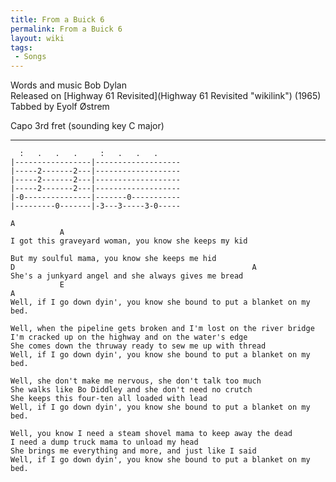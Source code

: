 ```yaml
---
title: From a Buick 6
permalink: From a Buick 6
layout: wiki
tags:
 - Songs
---
```


Words and music Bob Dylan  
Released on [Highway 61 Revisited](Highway 61 Revisited "wikilink")
(1965)  
Tabbed by Eyolf Østrem

Capo 3rd fret (sounding key C major)

* * * * *

      :   .   .   .     :   .   .   .
    |-----------------|-------------------
    |-----2-------2---|-------------------
    |-----2-------2---|-------------------
    |-----2-------2---|-------------------
    |-0---------------|-------0-----------
    |---------0-------|-3---3-----3-0-----

    A
               A
    I got this graveyard woman, you know she keeps my kid

    But my soulful mama, you know she keeps me hid
    D                                                     A
    She's a junkyard angel and she always gives me bread
               E                                                             A
    Well, if I go down dyin', you know she bound to put a blanket on my bed.

    Well, when the pipeline gets broken and I'm lost on the river bridge
    I'm cracked up on the highway and on the water's edge
    She comes down the thruway ready to sew me up with thread
    Well, if I go down dyin', you know she bound to put a blanket on my bed.

    Well, she don't make me nervous, she don't talk too much
    She walks like Bo Diddley and she don't need no crutch
    She keeps this four-ten all loaded with lead
    Well, if I go down dyin', you know she bound to put a blanket on my bed.

    Well, you know I need a steam shovel mama to keep away the dead
    I need a dump truck mama to unload my head
    She brings me everything and more, and just like I said
    Well, if I go down dyin', you know she bound to put a blanket on my bed.
